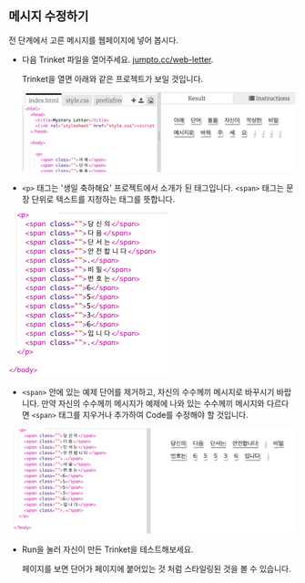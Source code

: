## 메시지 수정하기

전 단계에서 고른 메시지를 웹페이지에 넣어 봅시다.

+ 다음 Trinket 파일을 열어주세요. <a href="http://jumpto.cc/web-letter" target="_blank">jumpto.cc/web-letter</a>.
    
    Trinket을 열면 아래와 같은 프로젝트가 보일 것입니다.
    
    ![스크린샷](images/letter-starter.png)

+ `<p>` 태그는 '생일 축하해요' 프로젝트에서 소개가 된 태그입니다. `<span>` 태그는 문장 단위로 텍스트를 지정하는 태그를 뜻합니다.

![screenshot](images/letter-placeholder.png)

+ `<span>` 안에 있는 예제 단어를 제거하고, 자신의 수수께끼 메시지로 바꾸시기 바랍니다. 만약 자신의 수수께끼 메시지가 예제에 나와 있는 수수께끼 메시지와 다르다면 `<span>` 태그를 지우거나 추가하여 Code를 수정해야 할 것입니다. 

![스크린샷](images/letter-message.png)

+ Run을 눌러 자신이 만든 Trinket을 테스트해보세요.
    
    페이지를 보면 단어가 페이지에 붙어있는 것 처럼 스타일링된 것을 볼 수 있습니다.